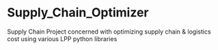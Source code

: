 # Supply_Chain_Optimizer
Supply Chain Project concerned with optimizing supply chain &amp; logistics cost using various LPP python libraries
